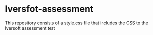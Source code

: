 # Iversfot-assessment
This repository consists of a style.css file that includes the CSS to the Iversoft assessment test
